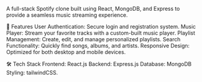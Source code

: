 A full-stack Spotify clone built using React, MongoDB, and Express to provide a seamless music streaming experience.

🚀 Features
User Authentication: Secure login and registration system.
Music Player: Stream your favorite tracks with a custom-built music player.
Playlist Management: Create, edit, and manage personalized playlists.
Search Functionality: Quickly find songs, albums, and artists.
Responsive Design: Optimized for both desktop and mobile devices.

🛠️ Tech Stack
Frontend: React.js
Backend: Express.js
Database: MongoDB
Styling: tailwindCSS.
